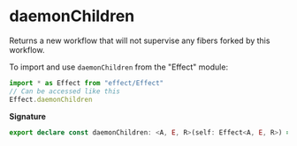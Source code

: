 # daemonChildren

Returns a new workflow that will not supervise any fibers forked by this
workflow.

To import and use `daemonChildren` from the "Effect" module:

```ts
import * as Effect from "effect/Effect"
// Can be accessed like this
Effect.daemonChildren
```

**Signature**

```ts
export declare const daemonChildren: <A, E, R>(self: Effect<A, E, R>) => Effect<A, E, R>
```
